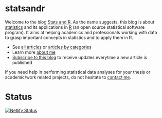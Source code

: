 # statsandr

Welcome to the blog [Stats and R](https://www.statsandr.com/). As the name suggests, this blog is about [statistics](https://www.statsandr.com/tags/statistics/) and its applications in [R](https://www.statsandr.com/tags/r/) (an open source statistical software program). It aims at helping academics and professionals working with data to grasp important concepts in statistics and to apply them in R.

* See [all articles](https://www.statsandr.com/blog/) or [articles by categories](https://www.statsandr.com/tags/)
* Learn more [about me](https://www.statsandr.com/about/)
* [Subscribe to this blog](https://www.statsandr.com/subscribe/) to receive updates everytime a new article is published

If you need help in performing statistical data analyses for your thesis or academic/work related projects, do not hesitate to [contact me](https://www.statsandr.com/contact/).

# Status

[![Netlify Status](https://api.netlify.com/api/v1/badges/8ef22d4a-c312-4c44-a02d-06db75dc8c6f/deploy-status)](https://app.netlify.com/sites/statsandr/deploys)